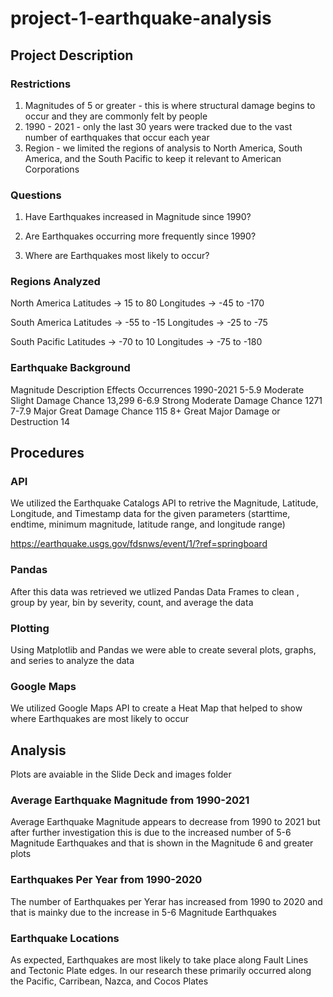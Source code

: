 # project-1-earthquake-analysis

## Project Description

### Restrictions

1. Magnitudes of 5 or greater - this is where structural damage begins to occur and they are commonly felt by people
2. 1990 - 2021 - only the last 30 years were tracked due to the vast number of earthquakes that occur each year
3. Region - we limited the regions of analysis to North America, South America, and the South Pacific to keep it relevant to American Corporations

### Questions

1. Have Earthquakes increased in Magnitude since 1990?

2. Are Earthquakes occurring more frequently since 1990?

3. Where are Earthquakes most likely to occur?

### Regions Analyzed

North America
    Latitudes -> 15 to 80
    Longitudes -> -45 to -170

South America
    Latitudes -> -55 to -15
    Longitudes -> -25 to -75
    
South Pacific
        Latitudes -> -70 to 10
        Longitudes -> -75 to -180
        
### Earthquake Background

Magnitude     Description     Effects                                         Occurrences 1990-2021
5-5.9              Moderate       Slight Damage Chance                  13,299
6-6.9              Strong            Moderate Damage Chance               1271
7-7.9              Major              Great Damage Chance                       115
8+                  Great              Major Damage or Destruction               14

## Procedures

### API

We utilized the Earthquake Catalogs API to retrive the Magnitude, Latitude, Longitude, and Timestamp data for the given parameters (starttime, endtime, minimum magnitude, latitude range, and longitude range)

https://earthquake.usgs.gov/fdsnws/event/1/?ref=springboard

### Pandas

After this data was retrieved we utlized Pandas Data Frames to clean , group by year, bin by severity, count, and average the data

### Plotting

Using Matplotlib and Pandas we were able to create several plots, graphs, and series to analyze the data

### Google Maps

We utilized Google Maps API to create a Heat Map that helped to show where Earthquakes are most likely to occur

## Analysis

Plots are avaiable in the Slide Deck and images folder

### Average Earthquake Magnitude from 1990-2021

Average Earthquake Magnitude appears to decrease from 1990 to 2021 but after further investigation this is due to the increased number of 5-6 Magnitude Earthquakes and that is shown in the Magnitude 6 and greater plots

### Earthquakes Per Year from 1990-2020

The number of Earthquakes per Yerar has increased from 1990 to 2020 and that is mainky due to the increase in 5-6 Magnitude Earthquakes

### Earthquake Locations

As expected, Earthquakes are most likely to take place along Fault Lines and Tectonic Plate edges. In our research these primarily occurred along the Pacific, Carribean, Nazca, and Cocos Plates
